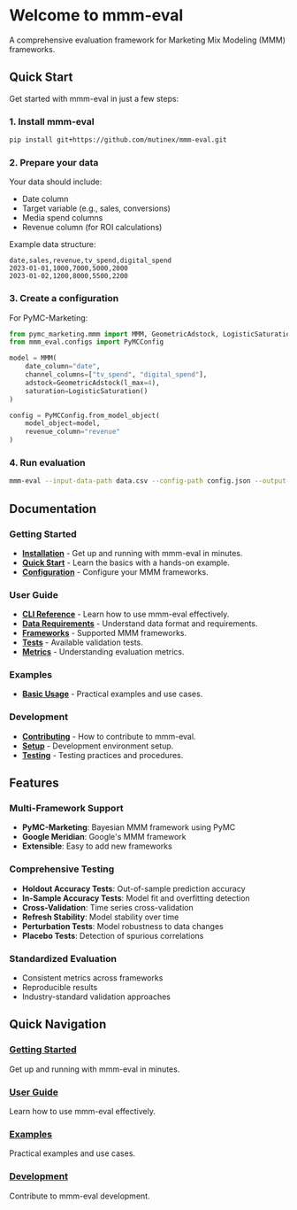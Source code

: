 # Welcome to mmm-eval

A comprehensive evaluation framework for Marketing Mix Modeling (MMM) frameworks.

## Quick Start

Get started with mmm-eval in just a few steps:

### 1. Install mmm-eval

```bash
pip install git+https://github.com/mutinex/mmm-eval.git
```

### 2. Prepare your data

Your data should include:
- Date column
- Target variable (e.g., sales, conversions)
- Media spend columns
- Revenue column (for ROI calculations)

Example data structure:
```csv
date,sales,revenue,tv_spend,digital_spend
2023-01-01,1000,7000,5000,2000
2023-01-02,1200,8000,5500,2200
```

### 3. Create a configuration

For PyMC-Marketing:
```python
from pymc_marketing.mmm import MMM, GeometricAdstock, LogisticSaturation
from mmm_eval.configs import PyMCConfig

model = MMM(
    date_column="date",
    channel_columns=["tv_spend", "digital_spend"],
    adstock=GeometricAdstock(l_max=4),
    saturation=LogisticSaturation()
)

config = PyMCConfig.from_model_object(
    model_object=model,
    revenue_column="revenue"
)
```

### 4. Run evaluation

```bash
mmm-eval --input-data-path data.csv --config-path config.json --output-path ./output --framework pymc-marketing
```

## Documentation

### Getting Started
- **[Installation](getting-started/installation.md)** - Get up and running with mmm-eval in minutes.
- **[Quick Start](getting-started/quick-start.md)** - Learn the basics with a hands-on example.
- **[Configuration](getting-started/configuration.md)** - Configure your MMM frameworks.

### User Guide
- **[CLI Reference](user-guide/cli.md)** - Learn how to use mmm-eval effectively.
- **[Data Requirements](user-guide/data.md)** - Understand data format and requirements.
- **[Frameworks](user-guide/frameworks.md)** - Supported MMM frameworks.
- **[Tests](user-guide/tests.md)** - Available validation tests.
- **[Metrics](user-guide/metrics.md)** - Understanding evaluation metrics.

### Examples
- **[Basic Usage](examples/basic-usage.md)** - Practical examples and use cases.

### Development
- **[Contributing](development/contributing.md)** - How to contribute to mmm-eval.
- **[Setup](development/setup.md)** - Development environment setup.
- **[Testing](development/testing.md)** - Testing practices and procedures.

## Features

### Multi-Framework Support
- **PyMC-Marketing**: Bayesian MMM framework using PyMC
- **Google Meridian**: Google's MMM framework
- **Extensible**: Easy to add new frameworks

### Comprehensive Testing
- **Holdout Accuracy Tests**: Out-of-sample prediction accuracy
- **In-Sample Accuracy Tests**: Model fit and overfitting detection
- **Cross-Validation**: Time series cross-validation
- **Refresh Stability**: Model stability over time
- **Perturbation Tests**: Model robustness to data changes
- **Placebo Tests**: Detection of spurious correlations

### Standardized Evaluation
- Consistent metrics across frameworks
- Reproducible results
- Industry-standard validation approaches

## Quick Navigation

### [Getting Started](getting-started/installation.md)
Get up and running with mmm-eval in minutes.

### [User Guide](user-guide/cli.md)
Learn how to use mmm-eval effectively.

### [Examples](examples/basic-usage.md)
Practical examples and use cases.

### [Development](development/contributing.md)
Contribute to mmm-eval development. 